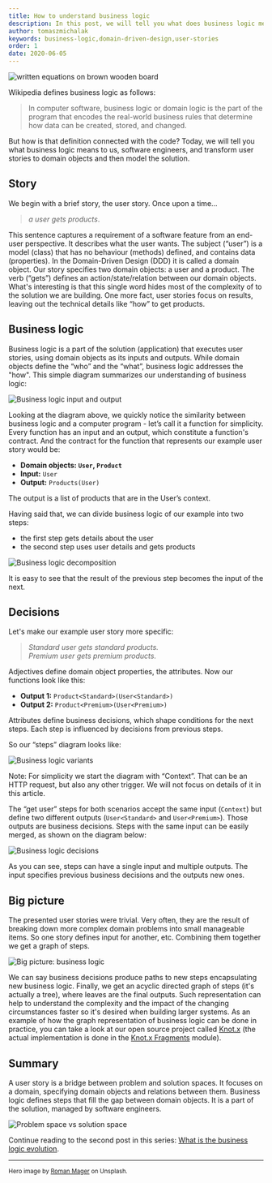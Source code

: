 ```yaml
---
title: How to understand business logic
description: In this post, we will tell you what does business logic mean for us and transform user stories to domain objects and then model the solution. It starts the series discussing "Business Logic Evolution".
author: tomaszmichalak
keywords: business-logic,domain-driven-design,user-stories
order: 1
date: 2020-06-05
---
```

![written equations on brown wooden board](/img/blog/how-to-understand-business-logic/business-logic-hero-banner.jpg)

Wikipedia defines business logic as follows:

> In computer software, business logic or domain logic is the part of the program that encodes the real-world business
> rules that determine how data can be created, stored, and changed.

But how is that definition connected with the code? Today, we will tell you what business logic means to us, software
engineers, and transform user stories to domain objects and then model the solution.

## Story

We begin with a brief story, the user story. Once upon a time...

> _a user gets products_.

This sentence captures a requirement of a software feature from an end-user perspective. It describes what the user
wants. The subject (“user”) is a model (class) that has no behaviour (methods) defined, and contains data (properties).
In the Domain-Driven Design (DDD) it is called a domain object. Our story specifies two domain objects: a user and a
product. The verb (“gets”) defines an action/state/relation between our domain objects. What's interesting is that this
single word hides most of the complexity of to the solution we are building. One more fact, user stories focus on
results, leaving out the technical details like “how” to get products.

## Business logic

Business logic is a part of the solution (application) that executes user stories, using domain objects as its inputs
and outputs. While domain objects define the “who” and the “what”, business logic addresses the "how". This simple
diagram summarizes our understanding of business logic:

![Business logic input and output](/img/blog/how-to-understand-business-logic/business-logic-input-output.png)

Looking at the diagram above, we quickly notice the similarity between business logic and a computer program - let’s
call it a function for simplicity. Every function has an input and an output, which constitute a function's contract.
And the contract for the function that represents our example user story would be:

- **Domain objects: `User`, `Product`**
- **Input:** `User`
- **Output:** `Products(User)`

The output is a list of products that are in the User’s context.

Having said that, we can divide business logic of our example into two steps:

- the first step gets details about the user
- the second step uses user details and gets products

![Business logic decomposition](/img/blog/how-to-understand-business-logic/business-logic-decomposition.png)

It is easy to see that the result of the previous step becomes the input of the next.

## Decisions

Let's make our example user story more specific:

> _Standard user gets standard products._</br> _Premium user gets premium products._

Adjectives define domain object properties, the attributes. Now our functions look like this:

- **Output 1:** `Product<Standard>(User<Standard>)`
- **Output 2:** `Product<Premium>(User<Premium>)`

Attributes define business decisions, which shape conditions for the next steps. Each step is influenced by decisions
from previous steps.

So our “steps” diagram looks like:

![Business logic variants](/img/blog/how-to-understand-business-logic/business-logic-variants.png)

Note: For simplicity we start the diagram with “Context”. That can be an HTTP request, but also any other trigger. We
will not focus on details of it in this article.

The “get user” steps for both scenarios accept the same input (`Context`) but define two different outputs
(`User<Standard>` and `User<Premium>`). Those outputs are business decisions. Steps with the same input can be easily
merged, as shown on the diagram below:

![Business logic decisions](/img/blog/how-to-understand-business-logic/business-logic-decisions.png)

As you can see, steps can have a single input and multiple outputs. The input specifies previous business decisions and
the outputs new ones.

## Big picture

The presented user stories were trivial. Very often, they are the result of breaking down more complex domain problems
into small manageable items. So one story defines input for another, etc. Combining them together we get a graph of
steps.

![Big picture: business logic](/img/blog/how-to-understand-business-logic/business-logic-big-picture.png)

We can say business decisions produce paths to new steps encapsulating new business logic. Finally, we get an acyclic
directed graph of steps (it's actually a tree), where leaves are the final outputs. Such representation can help to
understand the complexity and the impact of the changing circumstances faster so it's desired when building larger
systems. As an example of how the graph representation of business logic can be done in practice, you can take a look at
our open source project called [Knot.x](https://knotx.io/) (the actual implementation is done in the
[Knot.x Fragments](https://github.com/Knotx/knotx-fragments) module).

## Summary

A user story is a bridge between problem and solution spaces. It focuses on a domain, specifying domain objects and
relations between them. Business logic defines steps that fill the gap between domain objects. It is a part of the
solution, managed by software engineers.

![Problem space vs solution space](/img/blog/how-to-understand-business-logic/problem-solution-space.png)

Continue reading to the second post in this series: [What is the business logic evolution](/blog/what-is-the-business-logic-evolution/).

---

<small>Hero image by [Roman Mager](https://unsplash.com/@roman_lazygeek?utm_source=unsplash&utm_medium=referral&utm_content=creditCopyText) on Unsplash.</small>
